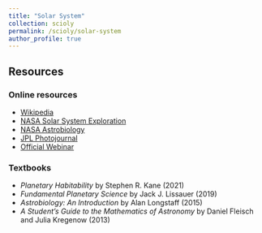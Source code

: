 ```yaml
---
title: "Solar System"
collection: scioly
permalink: /scioly/solar-system
author_profile: true
---
```


## Resources

### Online resources

- [Wikipedia](https://www.wikipedia.org/)
- [NASA Solar System Exploration](https://solarsystem.nasa.gov/)
- [NASA Astrobiology](https://astrobiology.nasa.gov/)
- [JPL Photojournal](https://photojournal.jpl.nasa.gov/)
- [Official Webinar](https://www.youtube.com/watch?v=gfZ46Ae5hkU&list=PLmktQXw5yxsw72gpQ2HWFHJy1SFpptmt3)

### Textbooks

- *Planetary Habitability* by Stephen R. Kane (2021)
- *Fundamental Planetary Science* by Jack J. Lissauer (2019)
- *Astrobiology: An Introduction* by Alan Longstaff (2015)
- *A Student’s Guide to the Mathematics of Astronomy* by Daniel Fleisch and Julia Kregenow (2013)
